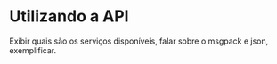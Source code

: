 # Utilizando a API

Exibir quais são os serviços disponíveis, falar sobre o msgpack e json, exemplificar.